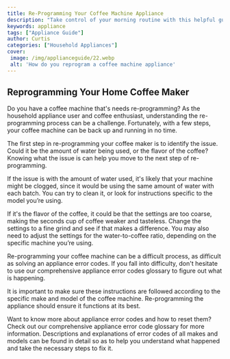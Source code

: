 ```yaml
---
title: Re-Programming Your Coffee Machine Appliance
description: "Take control of your morning routine with this helpful guide on re-programming your coffee machine appliance Learn simple steps to make sure youre enjoying your perfect cup of joe every morning"
keywords: appliance
tags: ["Appliance Guide"]
author: Curtis
categories: ["Household Appliances"]
cover: 
 image: /img/applianceguide/22.webp
 alt: 'How do you reprogram a coffee machine appliance'
---
```

## Reprogramming Your Home Coffee Maker

Do you have a coffee machine that's needs re-programming? As the household appliance user and coffee enthusiast, understanding the re-programming process can be a challenge. Fortunately, with a few steps, your coffee machine can be back up and running in no time.

The first step in re-programming your coffee maker is to identify the issue. Could it be the amount of water being used, or the flavor of the coffee? Knowing what the issue is can help you move to the next step of re-programming.

If the issue is with the amount of water used, it's likely that your machine might be clogged, since it would be using the same amount of water with each batch. You can try to clean it, or look for instructions specific to the model you’re using.

If it's the flavor of the coffee, it could be that the settings are too coarse, making the seconds cup of coffee weaker and tasteless. Change the settings to a fine grind and see if that makes a difference. You may also need to adjust the settings for the water-to-coffee ratio, depending on the specific machine you’re using.

Re-programming your coffee machine can be a difficult process, as difficult as solving an appliance error codes. If you fall into difficulty, don't hesitate to use our comprehensive appliance error codes glossary to figure out what is happening. 

It is important to make sure these instructions are followed according to the specific make and model of the coffee machine. Re-programming the appliance should ensure it functions at its best.

Want to know more about appliance error codes and how to reset them? Check out our comprehensive appliance error code glossary for more information. Descriptions and explanations of error codes of all makes and models can be found in detail so as to help you understand what happened and take the necessary steps to fix it.
